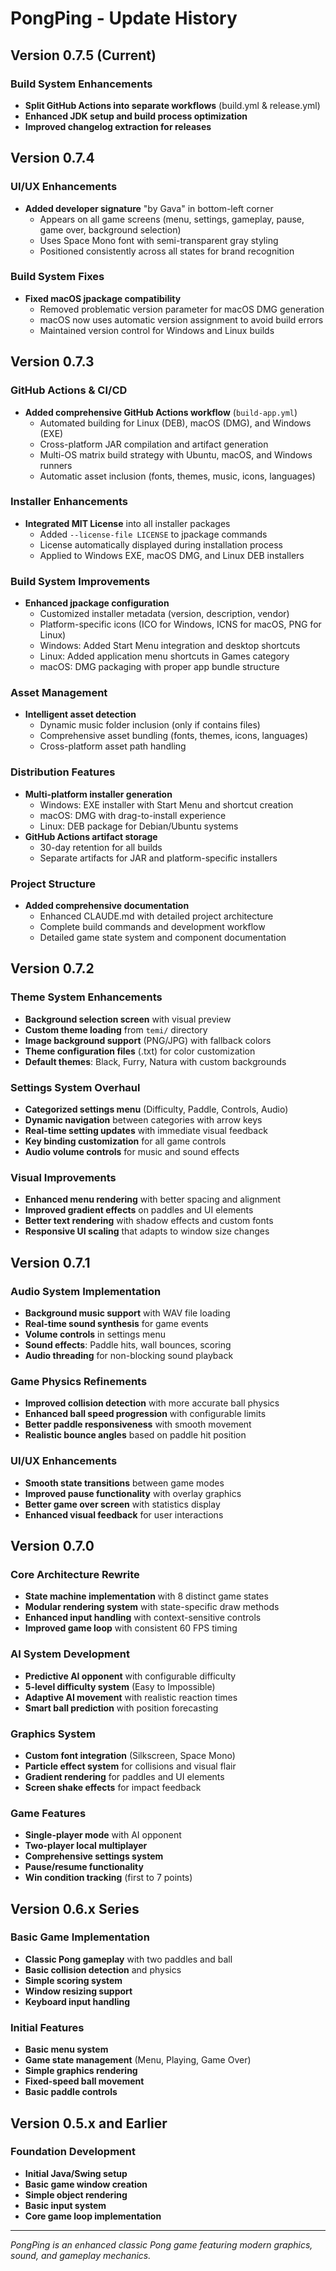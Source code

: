 # PongPing - Update History

## Version 0.7.5 (Current)

### Build System Enhancements
- **Split GitHub Actions into separate workflows** (build.yml & release.yml)
- **Enhanced JDK setup and build process optimization**
- **Improved changelog extraction for releases**

## Version 0.7.4

### UI/UX Enhancements
- **Added developer signature** "by Gava" in bottom-left corner
  - Appears on all game screens (menu, settings, gameplay, pause, game over, background selection)
  - Uses Space Mono font with semi-transparent gray styling
  - Positioned consistently across all states for brand recognition

### Build System Fixes
- **Fixed macOS jpackage compatibility**
  - Removed problematic version parameter for macOS DMG generation
  - macOS now uses automatic version assignment to avoid build errors
  - Maintained version control for Windows and Linux builds

## Version 0.7.3

### GitHub Actions & CI/CD
- **Added comprehensive GitHub Actions workflow** (`build-app.yml`)
  - Automated building for Linux (DEB), macOS (DMG), and Windows (EXE)
  - Cross-platform JAR compilation and artifact generation
  - Multi-OS matrix build strategy with Ubuntu, macOS, and Windows runners
  - Automatic asset inclusion (fonts, themes, music, icons, languages)

### Installer Enhancements
- **Integrated MIT License** into all installer packages
  - Added `--license-file LICENSE` to jpackage commands
  - License automatically displayed during installation process
  - Applied to Windows EXE, macOS DMG, and Linux DEB installers

### Build System Improvements
- **Enhanced jpackage configuration**
  - Customized installer metadata (version, description, vendor)
  - Platform-specific icons (ICO for Windows, ICNS for macOS, PNG for Linux)
  - Windows: Added Start Menu integration and desktop shortcuts
  - Linux: Added application menu shortcuts in Games category
  - macOS: DMG packaging with proper app bundle structure

### Asset Management
- **Intelligent asset detection**
  - Dynamic music folder inclusion (only if contains files)
  - Comprehensive asset bundling (fonts, themes, icons, languages)
  - Cross-platform asset path handling

### Distribution Features
- **Multi-platform installer generation**
  - Windows: EXE installer with Start Menu and shortcut creation
  - macOS: DMG with drag-to-install experience
  - Linux: DEB package for Debian/Ubuntu systems
- **GitHub Actions artifact storage**
  - 30-day retention for all builds
  - Separate artifacts for JAR and platform-specific installers

### Project Structure
- **Added comprehensive documentation**
  - Enhanced CLAUDE.md with detailed project architecture
  - Complete build commands and development workflow
  - Detailed game state system and component documentation

## Version 0.7.2

### Theme System Enhancements
- **Background selection screen** with visual preview
- **Custom theme loading** from `temi/` directory
- **Image background support** (PNG/JPG) with fallback colors
- **Theme configuration files** (.txt) for color customization
- **Default themes**: Black, Furry, Natura with custom backgrounds

### Settings System Overhaul
- **Categorized settings menu** (Difficulty, Paddle, Controls, Audio)
- **Dynamic navigation** between categories with arrow keys
- **Real-time setting updates** with immediate visual feedback
- **Key binding customization** for all game controls
- **Audio volume controls** for music and sound effects

### Visual Improvements
- **Enhanced menu rendering** with better spacing and alignment
- **Improved gradient effects** on paddles and UI elements
- **Better text rendering** with shadow effects and custom fonts
- **Responsive UI scaling** that adapts to window size changes

## Version 0.7.1

### Audio System Implementation
- **Background music support** with WAV file loading
- **Real-time sound synthesis** for game events
- **Volume controls** in settings menu
- **Sound effects**: Paddle hits, wall bounces, scoring
- **Audio threading** for non-blocking sound playback

### Game Physics Refinements
- **Improved collision detection** with more accurate ball physics
- **Enhanced ball speed progression** with configurable limits
- **Better paddle responsiveness** with smooth movement
- **Realistic bounce angles** based on paddle hit position

### UI/UX Enhancements
- **Smooth state transitions** between game modes
- **Improved pause functionality** with overlay graphics
- **Better game over screen** with statistics display
- **Enhanced visual feedback** for user interactions

## Version 0.7.0

### Core Architecture Rewrite
- **State machine implementation** with 8 distinct game states
- **Modular rendering system** with state-specific draw methods
- **Enhanced input handling** with context-sensitive controls
- **Improved game loop** with consistent 60 FPS timing

### AI System Development
- **Predictive AI opponent** with configurable difficulty
- **5-level difficulty system** (Easy to Impossible)
- **Adaptive AI movement** with realistic reaction times
- **Smart ball prediction** with position forecasting

### Graphics System
- **Custom font integration** (Silkscreen, Space Mono)
- **Particle effect system** for collisions and visual flair
- **Gradient rendering** for paddles and UI elements
- **Screen shake effects** for impact feedback

### Game Features
- **Single-player mode** with AI opponent
- **Two-player local multiplayer**
- **Comprehensive settings system**
- **Pause/resume functionality**
- **Win condition tracking** (first to 7 points)

## Version 0.6.x Series

### Basic Game Implementation
- **Classic Pong gameplay** with two paddles and ball
- **Basic collision detection** and physics
- **Simple scoring system**
- **Window resizing support**
- **Keyboard input handling**

### Initial Features
- **Basic menu system**
- **Game state management** (Menu, Playing, Game Over)
- **Simple graphics rendering**
- **Fixed-speed ball movement**
- **Basic paddle controls**

## Version 0.5.x and Earlier

### Foundation Development
- **Initial Java/Swing setup**
- **Basic game window creation**
- **Simple object rendering**
- **Basic input system**
- **Core game loop implementation**

---

*PongPing is an enhanced classic Pong game featuring modern graphics, sound, and gameplay mechanics.*